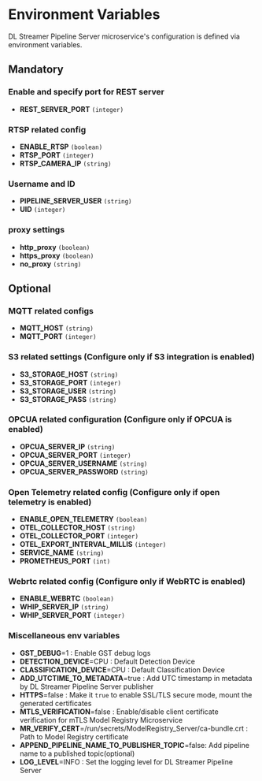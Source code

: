 # Environment Variables
DL Streamer Pipeline Server microservice's configuration is defined via environment variables.

## Mandatory 
### Enable and specify port for REST server 
- **REST_SERVER_PORT** `(integer)`

### RTSP related config
- **ENABLE_RTSP** `(boolean)`
- **RTSP_PORT** `(integer)`
- **RTSP_CAMERA_IP** `(string)`

### Username and ID 
- **PIPELINE_SERVER_USER** `(string)`
- **UID** `(integer)`

### proxy settings
- **http_proxy** `(boolean)`
- **https_proxy** `(boolean)`
- **no_proxy** `(string)` 

## Optional

### MQTT related configs 
- **MQTT_HOST** `(string)`
- **MQTT_PORT** `(integer)`

### S3 related settings (Configure only if S3 integration is enabled)
- **S3_STORAGE_HOST** `(string)`
- **S3_STORAGE_PORT** `(integer)` 
- **S3_STORAGE_USER** `(string)` 
- **S3_STORAGE_PASS** `(string)`

### OPCUA related configuration (Configure only if OPCUA is enabled)
- **OPCUA_SERVER_IP** `(string)`
- **OPCUA_SERVER_PORT** `(integer)`
- **OPCUA_SERVER_USERNAME** `(string)`
- **OPCUA_SERVER_PASSWORD** `(string)`

### Open Telemetry related config (Configure only if open telemetry is enabled)
- **ENABLE_OPEN_TELEMETRY** `(boolean)`
- **OTEL_COLLECTOR_HOST** `(string)`
- **OTEL_COLLECTOR_PORT** `(integer)`
- **OTEL_EXPORT_INTERVAL_MILLIS** `(integer)`
- **SERVICE_NAME** `(string)`
- **PROMETHEUS_PORT** `(int)`

### Webrtc related config (Configure only if WebRTC is enabled)
- **ENABLE_WEBRTC** `(boolean)`
- **WHIP_SERVER_IP** `(string)`
- **WHIP_SERVER_PORT** `(integer)`

### Miscellaneous env variables 
- **GST_DEBUG**=1 : Enable GST debug logs
- **DETECTION_DEVICE**=CPU : Default Detection Device
- **CLASSIFICATION_DEVICE**=CPU : Default Classification Device
- **ADD_UTCTIME_TO_METADATA**=true : Add UTC timestamp in metadata by DL Streamer Pipeline Server publisher
- **HTTPS**=false : Make it `true` to enable SSL/TLS secure mode, mount the generated certificates
- **MTLS_VERIFICATION**=false : Enable/disable client certificate verification for mTLS Model Registry Microservice
- **MR_VERIFY_CERT**=/run/secrets/ModelRegistry_Server/ca-bundle.crt : Path to Model Registry certificate
- **APPEND_PIPELINE_NAME_TO_PUBLISHER_TOPIC**=false: Add pipeline name to a published topic(optional)
- **LOG_LEVEL**=INFO : Set the logging level for DL Streamer Pipeline Server